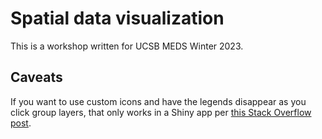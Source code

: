 # Spatial data visualization

This is a workshop written for UCSB MEDS Winter 2023.

## Caveats

If you want to use custom icons and have the legends disappear as you click group layers, that only works in a Shiny app per [this Stack Overflow post](https://stackoverflow.com/questions/50373497/r-leaflet-show-hide-addcontrol-element-with-group-layers).
